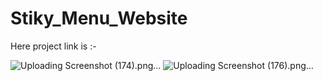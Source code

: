 # Stiky_Menu_Website

Here project link is :-

![Uploading Screenshot (174).png…]()
![Uploading Screenshot (176).png…]()
